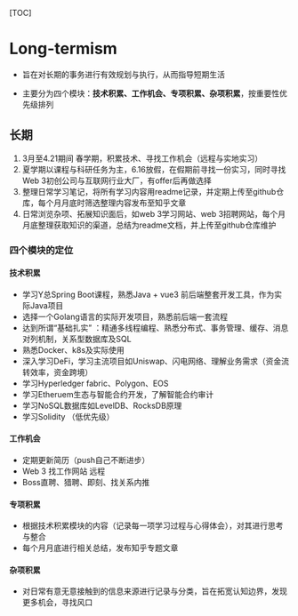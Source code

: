 [TOC]

# Long-termism

- 旨在对长期的事务进行有效规划与执行，从而指导短期生活

- 主要分为四个模块：**技术积累、工作机会、专项积累、杂项积累**，按重要性优先级排列

  

## 长期

1. 3月至4.21期间 春学期，积累技术、寻找工作机会（远程与实地实习）
2. 夏学期以课程与科研任务为主，6.16放假，在假期前寻找一份实习，同时寻找Web 3初创公司与互联网行业大厂，有offer后再做选择
3. 整理日常学习笔记，将所有学习内容用readme记录，并定期上传至github仓库，每个月月底时筛选整理内容发布至知乎文章
4. 日常浏览杂项、拓展知识面后，如web 3学习网站、web 3招聘网站，每个月月底整理获取知识的渠道，总结为readme文档，并上传至github仓库维护

### 四个模块的定位

#### 技术积累

- 学习Y总Spring Boot课程，熟悉Java + vue3 前后端整套开发工具，作为实际Java项目
- 选择一个Golang语言的实际开发项目，熟悉前后端一套流程
- 达到所谓“基础扎实” ：精通多线程编程、熟悉分布式、事务管理、缓存、消息对列机制，关系型数据库及SQL
- 熟悉Docker、k8s及实际使用
- 深入学习DeFi，学习主流项目如Uniswap、闪电网络、理解业务需求（资金流转效率，资金跨境）
- 学习Hyperledger fabric、Polygon、EOS
- 学习Etheruem生态与智能合约开发，了解智能合约审计
- 学习NoSQL数据库如LevelDB、RocksDB原理
- 学习Solidity （低优先级）

#### 工作机会

- 定期更新简历（push自己不断进步）
- Web 3 找工作网站 远程
- Boss直聘、猎聘、即刻、找关系内推

#### 专项积累

- 根据技术积累模块的内容（记录每一项学习过程与心得体会），对其进行思考与整合
- 每个月月底进行相关总结，发布知乎专题文章

#### 杂项积累

- 对日常有意无意接触到的信息来源进行记录与分类，旨在拓宽认知边界，发现更多机会，寻找风口









